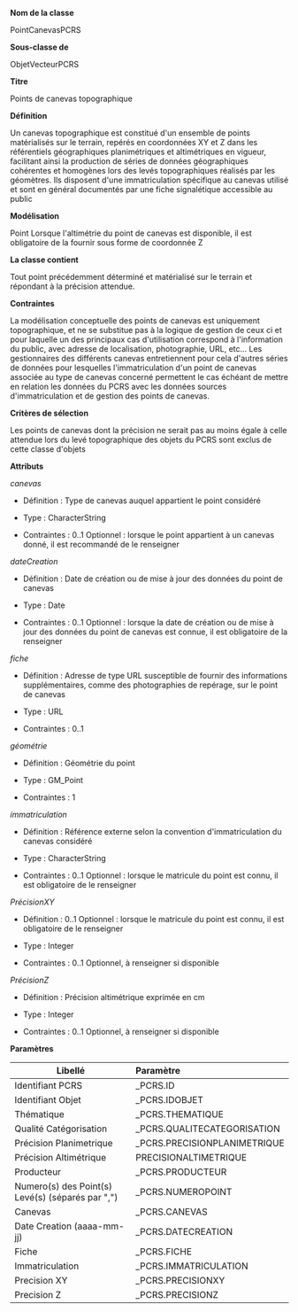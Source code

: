 **Nom de la classe**

PointCanevasPCRS

**Sous-classe de**

ObjetVecteurPCRS

**Titre**

Points de canevas topographique

**Définition**

Un canevas topographique est constitué d'un ensemble de points matérialisés sur le terrain, repérés en coordonnées XY et Z dans les référentiels géographiques planimétriques et altimétriques en vigueur, facilitant ainsi la production de séries de données géographiques cohérentes et homogènes lors des levés topographiques réalisés par les géomètres. Ils disposent d'une immatriculation spécifique au canevas utilisé et sont en général documentés par une fiche signalétique accessible au public

**Modélisation**

Point Lorsque l'altimétrie du point de canevas est disponible, il est obligatoire de la fournir sous forme de coordonnée Z

**La classe contient**

Tout point précédemment déterminé et matérialisé sur le terrain et répondant à la précision attendue.   

**Contraintes**

La modélisation conceptuelle des points de canevas est uniquement topographique, et ne se substitue pas à la logique de gestion de ceux ci et pour laquelle un des principaux cas d'utilisation correspond à l'information du public, avec adresse de localisation, photographie, URL, etc... Les gestionnaires des différents canevas entretiennent pour cela d'autres séries de données pour lesquelles l'immatriculation d'un point de canevas associée au type de canevas concerné permettent le cas échéant de mettre en relation les données du PCRS avec les données sources d'immatriculation et de gestion des points de canevas.

**Critères de sélection**

Les points de canevas dont la précision ne serait pas au moins égale à celle attendue lors du levé topographique des objets du PCRS sont exclus de cette classe d'objets

**Attributs**

*canevas*

- Définition : Type de canevas auquel appartient le point considéré

- Type : CharacterString

- Contraintes : 0..1  Optionnel  : lorsque le point appartient à un canevas donné, il est recommandé de le renseigner

*dateCreation*

- Définition : Date de création ou de mise à jour des données du point de canevas

- Type : Date

- Contraintes : 0..1  Optionnel  : lorsque la date de création ou de mise à jour des données du point de canevas est connue, il est obligatoire de la renseigner

*fiche*

- Définition : Adresse de type URL susceptible de fournir des informations supplémentaires, comme des photographies de repérage,  sur le point de canevas

- Type : URL

- Contraintes : 0..1

*géométrie*

- Définition : Géométrie du point

- Type : GM_Point

- Contraintes : 1

*immatriculation*

- Définition : Référence externe selon la convention d'immatriculation du canevas considéré

- Type : CharacterString

- Contraintes : 0..1  Optionnel  : lorsque le matricule du point est connu, il est obligatoire de le renseigner

*PrécisionXY*

- Définition : 0..1  Optionnel  : lorsque le matricule du point est connu, il est obligatoire de le renseigner

- Type : Integer

- Contraintes : 0..1  Optionnel, à renseigner si disponible

*PrécisionZ*

- Définition : Précision altimétrique exprimée en cm

- Type : Integer

- Contraintes : 0..1  Optionnel, à renseigner si disponible

**Paramètres**

| Libellé | Paramètre |
| ---------|:-------------|
|Identifiant PCRS|_PCRS.ID|
|Identifiant Objet|_PCRS.IDOBJET|
|Thématique|_PCRS.THEMATIQUE|
|Qualité Catégorisation|_PCRS.QUALITECATEGORISATION|
|Précision Planimetrique|_PCRS.PRECISIONPLANIMETRIQUE|
|Précision Altimétrique|PRECISIONALTIMETRIQUE|
|Producteur|_PCRS.PRODUCTEUR|
|Numero(s) des Point(s) Levé(s) (séparés par ",")|_PCRS.NUMEROPOINT|
|Canevas|_PCRS.CANEVAS|
|Date Creation (aaaa-mm-jj)|_PCRS.DATECREATION|
|Fiche|_PCRS.FICHE|
|Immatriculation|_PCRS.IMMATRICULATION|
|Precision XY|_PCRS.PRECISIONXY|
|Precision Z|_PCRS.PRECISIONZ|  
